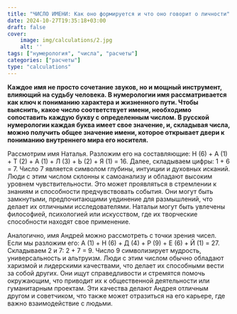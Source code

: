 ```yaml
---
title: "ЧИСЛО ИМЕНИ: Как оно формируется и что оно говорит о личности"
date: 2024-10-27T19:35:18+03:00
draft: false
cover:
    image: img/calculations/2.jpg
    alt: ''
tags: ["нумерология", "числа", "расчеты"]
categories: ["расчеты"]
type: "calculations"
---
```


**Каждое имя не просто сочетание звуков, но и мощный инструмент, влияющий на судьбу человека. В нумерологии имя рассматривается как ключ к пониманию характера и жизненного пути. Чтобы выяснить, какое число соответствует имени, необходимо сопоставить каждую букву с определенным числом. В русской нумерологии каждая буква имеет свое значение, и, складывая числа, можно получить общее значение имени, которое открывает двери к пониманию внутреннего мира его носителя.**

Рассмотрим имя Наталья.
Разложим его на составляющие: Н (6) + А (1) + Т (2) + А (1) + Л (3) + Ь (2) + Я (1) = 16. Далее, складываем цифры: 1 + 6 = 7. Число 7 является символом глубины, интуиции и духовных исканий. Люди с этим числом склонны к самоанализу и обладают высоким уровнем чувствительности. Это может проявляться в стремлении к знаниям и способности предчувствовать события. Они могут быть замкнутыми, предпочитающими уединение для размышлений, что делает их отличными исследователями. Натальи могут быть увлечены философией, психологией или искусством, где их творческие способности находят свое применение.

Аналогично, имя Андрей можно рассмотреть с точки зрения чисел. Если мы разложим его: А (1) + Н (6) + Д (4) + Р (9) + Е (6) + Й (1) = 27. Складываем 2 и 7: 2 + 7 = 9. Число 9 символизирует мудрость, универсальность и альтруизм. Люди с этим числом обычно обладают харизмой и лидерскими качествами, что делает их способными вести за собой других. Они ищут справедливости и стремятся помочь окружающим, что приводит их к общественной деятельности или гуманитарным проектам. Эти качества делают Андрея отличным другом и советчиком, что также может отразиться на его карьере, где важно взаимодействие с людьми.
